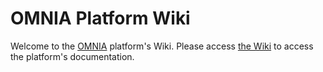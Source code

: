 # OMNIA Platform Wiki
Welcome to the [OMNIA](http://www.mymis.biz) platform's Wiki. Please access [the Wiki](../../wiki/) to access the platform's documentation.